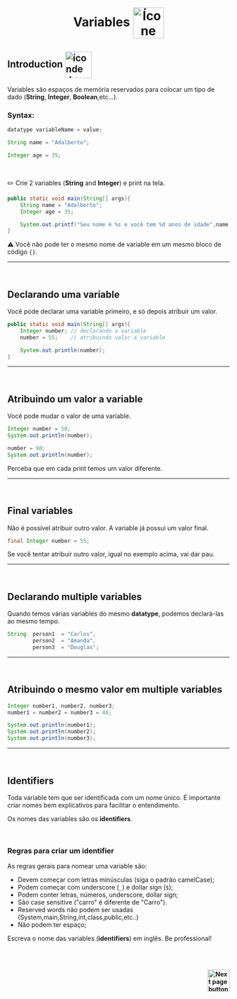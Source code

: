 <!-- header com logo-->
<h1 align="center">Variables <img src="https://cdn-icons-png.flaticon.com/512/4215/4215538.png" alt="Ícone do Java" width="70px" align="center"></h1>

## Introduction <img src="https://cdn-icons-png.flaticon.com/512/1436/1436664.png" alt="íconde de um professor dando aula" height="60px" align="center">
    
Variables são espaços de memória reservados para colocar um tipo de dado (**String**, **Integer**, **Boolean**,etc...).


### Syntax:

```java
datatype variableName = value;
```

```java
String name = "Adalberto";
```

```java
Integer age = 35;
```

<br>

:pencil2:  Crie 2 variables (**String** and **Integer**) e print na tela.

```java
public static void main(String[] args){
    String name = "Adalberto";
    Integer age = 35;

    System.out.printf("Seu nome é %s e você tem %d anos de idade",name,age);
}
```


:warning: Você não pode ter o mesmo nome de variable em um mesmo bloco de código `{}`.

<hr>
<br>

## Declarando uma variable

Você pode declarar uma variable primeiro, e só depois atribuir um valor.

```java
public static void main(String[] args){
    Integer number; // declarando a variable
    number = 55;    // atribuindo valor a variable

    System.out.println(number);
}
```

<hr>
<br>


## Atribuindo um valor a variable

Você pode mudar o valor de uma variable.

```java
Integer number = 50;
System.out.println(number);

number = 90;
System.out.println(number);
```
Perceba que em cada print temos um valor diferente.

<hr>
<br>

## Final variables
Não é possível atribuir outro valor. A variable já possui um valor final.

```java
final Integer number = 55;
```

Se você tentar atribuir outro valor, igual no exemplo acima, vai dar pau.

<hr>
<br>

## Declarando multiple variables

Quando temos várias variables do mesmo **datatype**, podemos declará-las ao mesmo tempo.

```java
String  person1  = "Carlos",
        person2  = "Amanda",
        person3  = "Douglas";
```

<hr>
<br>

## Atribuindo o mesmo valor em multiple variables

```java
Integer number1, number2, number3;
number1 = number2 = number3 = 40;

System.out.println(number1);
System.out.println(number2);
System.out.println(number3);
```

<hr>
<br>

## Identifiers
Toda variable tem que ser identificada com um nome único. É importante criar nomes bem explicativos para facilitar o entendimento.

Os nomes das variables são os **identifiers**.

<br>

### Regras para criar um identifier


As regras gerais para nomear uma variable são:

- Devem começar com letras minúsculas (siga o padrão camelCase);
- Podem começar com underscore (`_`) e dollar sign (`$`);
- Podem conter letras, números, underscore, dollar sign;
- São case sensitive ("carro" é diferente de "Carro").
- Reserved words não podem ser usadas (System,main,String,int,class,public,etc..)
- Não podem ter espaço;

Escreva o nome das variables (<strong>identifiers</strong>) em inglês. Be professional!


<!--
    
 
    

    -----------------------------------------------------------------------------------------------------------------------------------------------------------------------------------------
    
    
    
   
    -----------------------------------------------------------------------------------------------------------------------------------------------------------------------------------------
    -->
</img>

<br>
<br>

**<!-- Botão para próxima página -->
<a href="https://github.com/lGabrielDev/02.java/tree/main/Estudo/3.0.variables/2.global_variables.md"><img src="https://cdn-icons-png.flaticon.com/512/8175/8175884.png" alt="Next page button" width="50px" align="right"></a>**